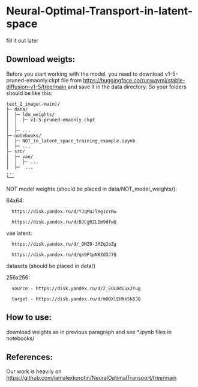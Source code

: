 # Neural-Optimal-Transport-in-latent-space

fill it out later




## Download weigts:
Before you start working with the model, you need to download v1-5-pruned-emaonly.ckpt
file from https://huggingface.co/runwayml/stable-diffusion-v1-5/tree/main and save it in the data directory.
So your folders should be like this:
   
    text_2_image(-main)/
    ├─ data/
    │  ├─ ldm_weights/
    │  │  ├─ v1-5-pruned-emaonly.ckpt
    │  │
    │  ├─ ...
    ├─ notebooks/
    │  ├─ NOT_in_latent_space_training_example.ipynb
    │  ├─ ...
    ├─ src/ 
    │  ├─ vae/
    │  │  ├─ ...
    │  ├─  ...
    ...
    └── 

NOT model weights (should be placed in data/NOT_model_weights/):

   64x64:
   
      https://disk.yandex.ru/d/YJqMaJlXg1cYRw
      
      https://disk.yandex.ru/d/BJCgRZLIm9dfwQ
      
   vae latent:
   
      https://disk.yandex.ru/d/_OMZ0-JMZqJaZg
      
      https://disk.yandex.ru/d/qn9P1pN8Zd3J7Q
      
datasets (should be placed in data/)

   256x256:
   
      source - https://disk.yandex.ru/d/Z_EOL0dUuxJYug
      
      target - https://disk.yandex.ru/d/mOQXlEHNkSk8JQ

      
## How to use:
download weights as in previous paragraph and see *.ipynb files in notebooks/ 



## References:
Our work is heavily on https://github.com/iamalexkorotin/NeuralOptimalTransport/tree/main
